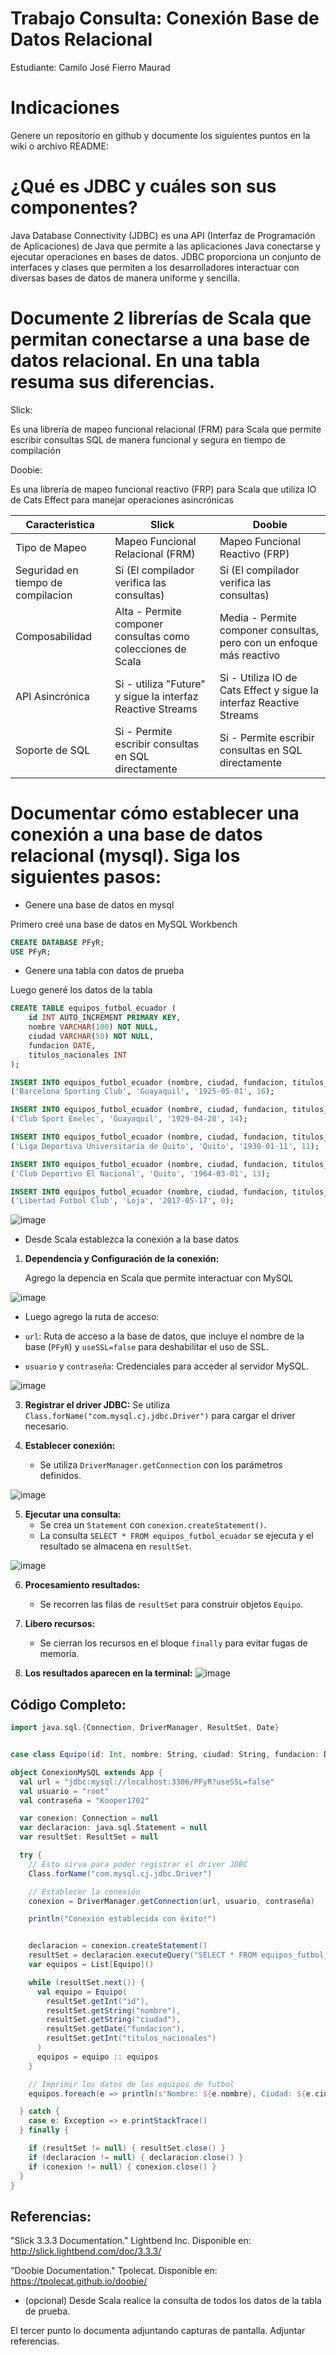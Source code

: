 # Trabajo Consulta: Conexión Base de Datos Relacional

Estudiante: Camilo José Fierro Maurad
# Indicaciones
Genere un repositorio en github y documente los siguientes puntos en la wiki o archivo README:

# ¿Qué es JDBC y cuáles son sus componentes?

Java Database Connectivity (JDBC) es una API (Interfaz de Programación de Aplicaciones) de Java que permite a las aplicaciones Java conectarse y ejecutar operaciones en bases de datos. JDBC proporciona un conjunto de interfaces y clases que permiten a los desarrolladores interactuar con diversas bases de datos de manera uniforme y sencilla.
# Documente 2 librerías de Scala que permitan conectarse a una base de datos relacional. En una tabla resuma sus diferencias.

Slick:

Es una librería de mapeo funcional relacional (FRM) para Scala que permite escribir consultas SQL de manera funcional y segura en tiempo de compilación

Doobie:

Es una librería de mapeo funcional reactivo (FRP) para Scala que utiliza IO de Cats Effect para manejar operaciones asincrónicas

| Caracteristica | Slick | Doobie |
|--------------|--------------|--------------|
|Tipo de Mapeo| Mapeo Funcional Relacional (FRM)	|Mapeo Funcional Reactivo (FRP)|
| Seguridad en tiempo de compilacion| Si (El compilador verifica las consultas)|Si (El compilador verifica las consultas) |
| Composabilidad|Alta - Permite componer consultas como colecciones de Scala|Media - Permite componer consultas, pero con un enfoque más reactivo|
| API Asincrónica | Si - utiliza "Future" y sigue la interfaz Reactive Streams| Si - Utiliza IO de Cats Effect y sigue la interfaz Reactive Streams|
| Soporte de SQL | Si - Permite escribir consultas en SQL directamente | Si - Permite escribir consultas en SQL directamente |

# Documentar cómo establecer una conexión a una base de datos relacional (mysql). Siga los siguientes pasos:
- Genere una base de datos en mysql
  
Primero creé una base de datos en MySQL Workbench
```sql
CREATE DATABASE PFyR;
USE PFyR;
```
- Genere una tabla con datos de prueba

Luego generé los datos de la tabla

```sql
CREATE TABLE equipos_futbol_ecuador (
    id INT AUTO_INCREMENT PRIMARY KEY,
    nombre VARCHAR(100) NOT NULL,
    ciudad VARCHAR(50) NOT NULL,
    fundacion DATE,
    titulos_nacionales INT
);

INSERT INTO equipos_futbol_ecuador (nombre, ciudad, fundacion, titulos_nacionales) VALUES 
('Barcelona Sporting Club', 'Guayaquil', '1925-05-01', 16);

INSERT INTO equipos_futbol_ecuador (nombre, ciudad, fundacion, titulos_nacionales) VALUES 
('Club Sport Emelec', 'Guayaquil', '1929-04-28', 14);

INSERT INTO equipos_futbol_ecuador (nombre, ciudad, fundacion, titulos_nacionales) VALUES 
('Liga Deportiva Universitaria de Quito', 'Quito', '1930-01-11', 11);

INSERT INTO equipos_futbol_ecuador (nombre, ciudad, fundacion, titulos_nacionales) VALUES 
('Club Deportivo El Nacional', 'Quito', '1964-03-01', 13);

INSERT INTO equipos_futbol_ecuador (nombre, ciudad, fundacion, titulos_nacionales) VALUES
('Libertad Futbol Club', 'Loja', '2017-05-17', 0);
```

![image](https://github.com/user-attachments/assets/1badb56a-fcb4-4d07-857b-ccb087cec8ae)

- Desde Scala establezca la conexión a la base datos

1. **Dependencia y Configuración de la conexión:**
   
   Agrego la depencia en Scala que permite interactuar con MySQL

![image](https://github.com/user-attachments/assets/4e7e3347-fd97-4653-96a7-a3753ab47022)

   - Luego agrego la ruta de acceso:
     
   - `url`: Ruta de acceso a la base de datos, que incluye el nombre de la base (`PFyR`) y `useSSL=false` para deshabilitar el uso de SSL.
   - `usuario` y `contraseña`: Credenciales para acceder al servidor MySQL.
     
![image](https://github.com/user-attachments/assets/115b2ab1-4fff-4426-96db-a9d6ddfd9e4b)

3. **Registrar el driver JDBC:**
   Se utiliza `Class.forName("com.mysql.cj.jdbc.Driver")` para cargar el driver necesario.

4. **Establecer conexión:**
   - Se utiliza `DriverManager.getConnection` con los parámetros definidos.

![image](https://github.com/user-attachments/assets/06c4b177-29b5-4246-94d0-81655c9cc95f)

5. **Ejecutar una consulta:**
   - Se crea un `Statement` con `conexion.createStatement()`.
   - La consulta `SELECT * FROM equipos_futbol_ecuador` se ejecuta y el resultado se almacena en `resultSet`.

![image](https://github.com/user-attachments/assets/73abef75-e940-4ecd-9efa-1a5393695a0c)


6. **Procesamiento resultados:**
   - Se recorren las filas de `resultSet` para construir objetos `Equipo`.

7. **Libero recursos:**
   - Se cierran los recursos en el bloque `finally` para evitar fugas de memoria.

8. **Los resultados aparecen en la terminal:**
![image](https://github.com/user-attachments/assets/b0a5be56-c6d2-442f-bbe1-87f3470454e4)

## Código Completo:
```Scala
import java.sql.{Connection, DriverManager, ResultSet, Date}


case class Equipo(id: Int, nombre: String, ciudad: String, fundacion: Date, titulos_nacionales: Int)

object ConexionMySQL extends App {
  val url = "jdbc:mysql://localhost:3306/PFyR?useSSL=false"
  val usuario = "root"
  val contraseña = "Kooper1702"

  var conexion: Connection = null
  var declaracion: java.sql.Statement = null
  var resultSet: ResultSet = null

  try {
    // Esto sirva para poder registrar el driver JDBC
    Class.forName("com.mysql.cj.jdbc.Driver")

    // Establecer la conexión
    conexion = DriverManager.getConnection(url, usuario, contraseña)

    println("Conexión establecida con éxito!")


    declaracion = conexion.createStatement()
    resultSet = declaracion.executeQuery("SELECT * FROM equipos_futbol_ecuador")
    var equipos = List[Equipo]()

    while (resultSet.next()) {
      val equipo = Equipo(
        resultSet.getInt("id"),
        resultSet.getString("nombre"),
        resultSet.getString("ciudad"),
        resultSet.getDate("fundacion"),
        resultSet.getInt("titulos_nacionales")
      )
      equipos = equipo :: equipos
    }

    // Imprimir los datos de los equipos de futbol
    equipos.foreach(e => println(s"Nombre: ${e.nombre}, Ciudad: ${e.ciudad}, Fundación: ${e.fundacion}, Títulos: ${e.titulos_nacionales}"))

  } catch {
    case e: Exception => e.printStackTrace()
  } finally {

    if (resultSet != null) { resultSet.close() }
    if (declaracion != null) { declaracion.close() }
    if (conexion != null) { conexion.close() }
  }
}
```
## Referencias:

"Slick 3.3.3 Documentation." Lightbend Inc. Disponible en: http://slick.lightbend.com/doc/3.3.3/

"Doobie Documentation." Tpolecat. Disponible en: https://tpolecat.github.io/doobie/

- (opcional) Desde Scala realice la consulta de todos los datos de la tabla de prueba. 

El tercer punto lo documenta adjuntando capturas de pantalla. Adjuntar referencias.
